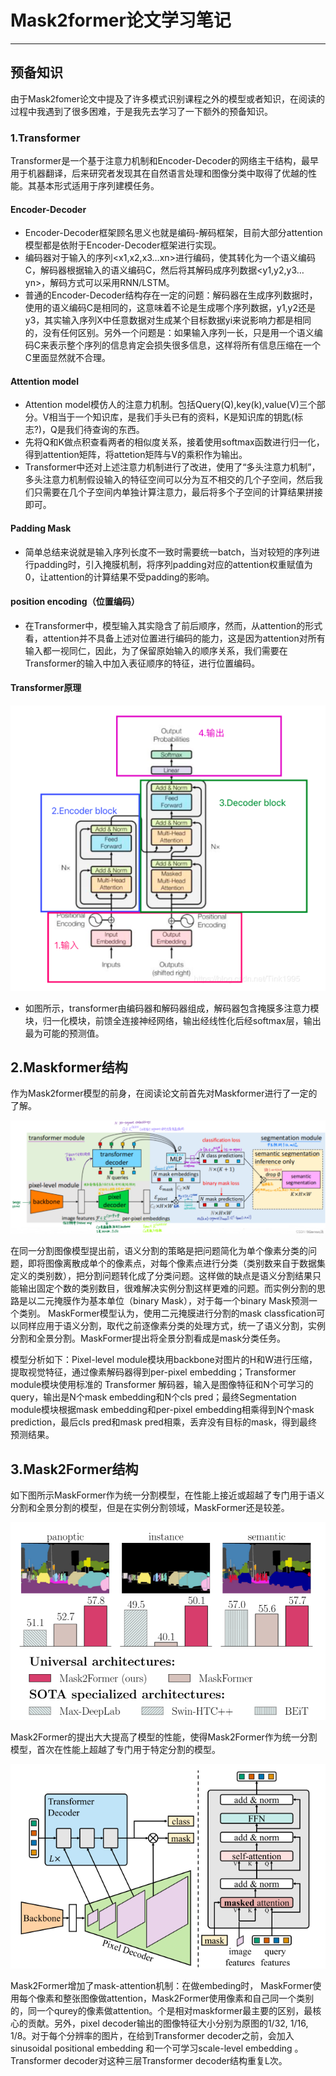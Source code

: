 # Mask2former论文学习笔记

***

## 预备知识

由于Mask2fomer论文中提及了许多模式识别课程之外的模型或者知识，在阅读的过程中我遇到了很多困难，于是我先去学习了一下额外的预备知识。

### 1.Transformer

Transformer是一个基于注意力机制和Encoder-Decoder的网络主干结构，最早用于机器翻译，后来研究者发现其在自然语言处理和图像分类中取得了优越的性能。其基本形式适用于序列建模任务。

#### Encoder-Decoder

* Encoder-Decoder框架顾名思义也就是编码-解码框架，目前大部分attention模型都是依附于Encoder-Decoder框架进行实现。
* 编码器对于输入的序列<x1,x2,x3…xn>进行编码，使其转化为一个语义编码C，解码器根据输入的语义编码C，然后将其解码成序列数据<y1,y2,y3…yn>，解码方式可以采用RNN/LSTM。
* 普通的Encoder-Decoder结构存在一定的问题：解码器在生成序列数据时，使用的语义编码C是相同的，这意味着不论是生成哪个序列数据，y1,y2还是y3，其实输入序列X中任意数据对生成某个目标数据yi来说影响力都是相同的，没有任何区别。另外一个问题是：如果输入序列一长，只是用一个语义编码C来表示整个序列的信息肯定会损失很多信息，这样将所有信息压缩在一个C里面显然就不合理。

#### Attention model

* Attention model模仿人的注意力机制。包括Query(Q),key(k),value(V)三个部分。V相当于一个知识库，是我们手头已有的资料，K是知识库的钥匙(标志?)，Q是我们待查询的东西。
* 先将Q和K做点积查看两者的相似度关系，接着使用softmax函数进行归一化，得到attention矩阵，将attetion矩阵与V的乘积作为输出。
* Transformer中还对上述注意力机制进行了改进，使用了“多头注意力机制”，多头注意力机制假设输入的特征空间可以分为互不相交的几个子空间，然后我们只需要在几个子空间内单独计算注意力，最后将多个子空间的计算结果拼接即可。

#### Padding Mask

* 简单总结来说就是输入序列长度不一致时需要统一batch，当对较短的序列进行padding时，引入掩膜机制，将序列padding对应的attention权重赋值为0，让attention的计算结果不受padding的影响。

#### position encoding（位置编码）

* 在Transformer中，模型输入其实隐含了前后顺序，然而，从attention的形式看，attention并不具备上述对位置进行编码的能力，这是因为attention对所有输入都一视同仁，因此，为了保留原始输入的顺序关系，我们需要在Transformer的输入中加入表征顺序的特征，进行位置编码。

#### Transformer原理

![transformer_struct](https://raw.githubusercontent.com/Flower-Melon/image/main/img/2025/transformer_struct.png)

* 如图所示，transformer由编码器和解码器组成，解码器包含掩膜多注意力模块，归一化模块，前馈全连接神经网络，输出经线性化后经softmax层，输出最为可能的预测值。

## 2.Maskformer结构

作为Mask2former模型的前身，在阅读论文前首先对Maskformer进行了一定的了解。

![maskformer](https://raw.githubusercontent.com/Flower-Melon/image/main/img/2025/maskformer.png)

在同一分割图像模型提出前，语义分割的策略是把问题简化为单个像素分类的问题，即将图像离散成单个的像素点，对每个像素点进行分类（类别数来自于数据集定义的类别数），把分割问题转化成了分类问题。这样做的缺点是语义分割结果只能输出固定个数的类别数目，很难解决实例分割这样更难的问题。而实例分割的思路是以二元掩膜作为基本单位（binary Mask），对于每一个binary Mask预测一个类别。
MaskFormer模型认为，使用二元掩膜进行分割的mask classfication可以同样应用于语义分割，取代之前逐像素分类的处理方式，统一了语义分割，实例分割和全景分割。MaskFormer提出将全景分割看成是mask分类任务。

模型分析如下：Pixel-level module模块用backbone对图片的H和W进行压缩，提取视觉特征，通过像素解码器得到per-pixel embedding；Transformer module模块使用标准的 Transformer 解码器，输入是图像特征和N个可学习的query，输出是N个mask embedding和N个cls pred；最终Segmentation module模块根据mask embedding和per-pixel embedding相乘得到N个mask prediction，最后cls pred和mask pred相乘，丢弃没有目标的mask，得到最终预测结果。

## 3.Mask2Former结构

如下图所示MaskFormer作为统一分割模型，在性能上接近或超越了专门用于语义分割和全景分割的模型，但是在实例分割领域，MaskFormer还是较差。

![mask2fomer_1](https://raw.githubusercontent.com/Flower-Melon/image/main/img/2025/mask2fomer_1.png)

Mask2Former的提出大大提高了模型的性能，使得Mask2Former作为统一分割模型，首次在性能上超越了专门用于特定分割的模型。

![mask2former_2](https://raw.githubusercontent.com/Flower-Melon/image/main/img/2025/mask2former_2.png)

Mask2Former增加了mask-attention机制：在做embeding时， MaskFormer使用每个像素和整张图像做attention，Mask2Former使用像素和自己同一个类别的，同一个qurey的像素做attention。个是相对maskformer最主要的区别，最核心的贡献。另外，pixel decoder输出的图像特征大小分别为原图的1/32, 1/16, 1/8。对于每个分辨率的图片，在给到Transformer decoder之前，会加入sinusoidal positional embedding 和一个可学习scale-level embedding 。Transformer decoder对这种三层Transformer decoder结构重复L次。
